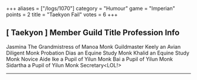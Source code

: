+++
aliases = ["/logs/1070"]
category = "Humour"
game = "Imperian"
points = 2
title = "Taekyon Fail"
votes = 6
+++


**********************************[ Taekyon ]**********************************
Member         Guild Title                      Profession    Info           
-------------------------------------------------------------------------------
Jasmina        The Grandmistress of Manoa       Monk          Guildmaster<LOL>
Keely          an Avian Diligent                Monk          Probation<LOL>
Dias           an Equine Study                  Monk
Khalid         an Equine Study                  Monk          Novice Aide
Ike            a Pupil of Yilun                 Monk
Bai            a Pupil of Yilun                 Monk
Sidartha       a Pupil of Yilun                 Monk          Secretary<LOL!>
*******************************************************************************